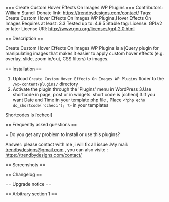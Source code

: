 === Create Custom Hover Effects On Images WP Plugins ===
Contributors: William Stancil
Donate link: https://trendbydesigns.com/contact/
Tags: Create Custom Hover Effects On Images WP Plugins,Hover Effects On Images
Requires at least: 3.3
Tested up to: 4.9.5
Stable tag: 
License: GPLv2 or later
License URI: http://www.gnu.org/licenses/gpl-2.0.html



== Description ==

Create Custom Hover Effects On Images WP Plugins   is a jQuery plugin for manipulating images that makes it easier to apply custom hover effects (e.g. overlay, slide, zoom in/out, CSS filters) to images.

== Installation ==


1. Upload `Create Custom Hover Effects On Images WP Plugins`  floder to the `/wp-content/plugins/` directory
2. Activate the plugin through the 'Plugins' menu in WordPress
3.Use shortcode in page, post or in widgets. short code is [ccheoi]
3.If you want Date and Time in your template php file , Place `<?php echo do_shortcode('ccheoi'); ?>` in your templates

Shortcodes Is [ccheoi]

== Frequently asked questions ==

= Do you get any problem to Install or use this plugins?
 
Answer: please contact with me ,i will fix all issue .My mail: trendbydesigns@gmail.com , you can also visite : https://trendbydesigns.com/contact/

== Screenshots ==



== Changelog ==



== Upgrade notice ==



== Arbitrary section 1 ==

